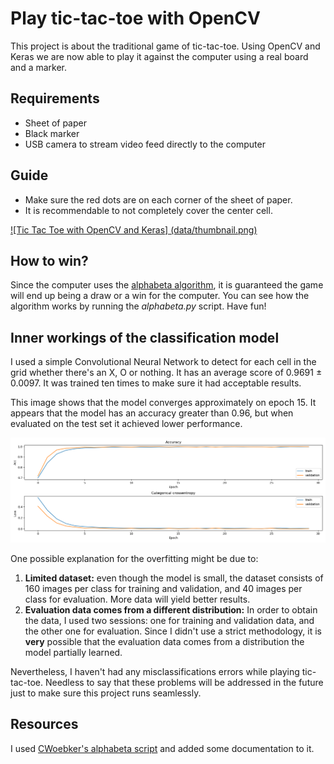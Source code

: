 # Play tic-tac-toe with OpenCV
This project is about the traditional game of tic-tac-toe. Using OpenCV and Keras we are now able to play it
against the computer using a real board and a marker.

## Requirements
- Sheet of paper
- Black marker
- USB camera to stream video feed directly to the computer

## Guide
- Make sure the red dots are on each corner of the sheet of paper.
- It is recommendable to not completely cover the center cell.


[![Tic Tac Toe with OpenCV and Keras] (data/thumbnail.png)](https://www.youtube.com/watch?v=u0T6KRTXdio)


## How to win?
Since the computer uses the [alphabeta algorithm](https://en.wikipedia.org/wiki/Alpha%E2%80%93beta_pruning), it is
guaranteed the game will end up being a draw or a win for the computer. You can see how the algorithm works by running
the *alphabeta.py* script. Have fun!

## Inner workings of the classification model

I used a simple Convolutional Neural Network to detect for each cell in the grid
whether there's an X, O or nothing. It has an average score of 0.9691 ± 0.0097.
It was trained ten times to make sure it had acceptable results.

This image shows that the model converges approximately on epoch 15. It appears
that the model has an accuracy greater than 0.96, but when evaluated on the test
set it achieved lower performance.


![Model Summary Statistics](data/summary.png)


One possible explanation for the overfitting might be due to:
1. **Limited dataset:** even though the model is small, the dataset consists
of 160 images per class for training and validation, and 40 images per class
for evaluation. More data will yield better results.
2. **Evaluation data comes from a different distribution:** In order to obtain
the data, I used two sessions: one for training and validation data, and the
other one for evaluation. Since I didn't use a strict methodology, it is
**very** possible that the evaluation data  comes from a distribution the model
partially learned.


Nevertheless, I haven't had any misclassifications errors while playing
tic-tac-toe. Needless to say that these problems will be addressed in the
future just to make sure this project runs seamlessly.

## Resources
I used [CWoebker's alphabeta script](https://cwoebker.com/posts/tic-tac-toe) and added some documentation to it.
